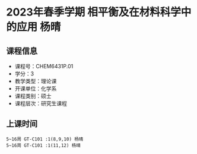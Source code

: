 # 2023年春季学期 相平衡及在材料科学中的应用 杨晴






## 课程信息

- 课程号：CHEM6431P.01
- 学分：3
- 教学类型：理论课
- 开课单位：化学系
- 课程类别：硕士
- 课程层次：研究生课程

## 上课时间

```
5~16周 GT-C101 :1(8,9,10) 杨晴
5~16周 GT-C101 :1(11,12) 杨晴
```

